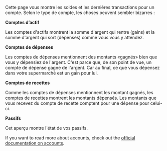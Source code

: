 Cette page vous montre les soldes et les dernières transactions pour un compte. Selon le type de compte, les choses peuvent sembler bizarres :

**Comptes d’actif**

Les comptes d'actifs montrent la somme d'argent qui rentre (gains) et la somme d'argent qui sort (dépenses) comme vous vous y attendez.

**Comptes de dépenses**

Les comptes de dépenses mentionnent des montants «gagnés» bien que vous y dépensiez de l'argent. C'est parce que, de son point de vue, un compte de dépense gagne de l'argent. Car au final, ce que vous dépensez dans votre supermarché est un gain pour lui.

**Comptes de recettes**

Comme les comptes de dépenses mentionnent les montant gagnés, les comptes de recettes montrent les montants dépensés. Les montants que vous recevez du compte de recette comptent pour une dépense pour celui-ci.

**Passifs**

Cet aperçu montre l'état de vos passifs.

If you want to read more about accounts, check out the [official documentation on accounts](https://docs.firefly-iii.org/concepts/accounts).